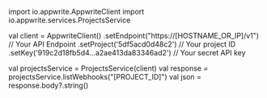 import io.appwrite.AppwriteClient
import io.appwrite.services.ProjectsService

val client = AppwriteClient()
  .setEndpoint("https://[HOSTNAME_OR_IP]/v1") // Your API Endpoint
  .setProject('5df5acd0d48c2') // Your project ID
  .setKey('919c2d18fb5d4...a2ae413da83346ad2') // Your secret API key

val projectsService = ProjectsService(client)
val response = projectsService.listWebhooks("[PROJECT_ID]")
val json = response.body?.string()